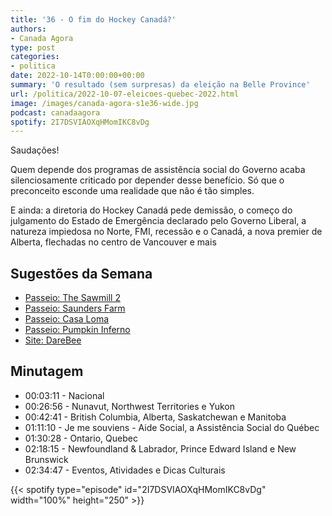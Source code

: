 ```yaml
---
title: '36 - O fim do Hockey Canadá?'
authors:
- Canada Agora
type: post
categories:
- politica
date: 2022-10-14T0:00:00+00:00
summary: 'O resultado (sem surpresas) da eleição na Belle Province'
url: /politica/2022-10-07-eleicoes-quebec-2022.html
image: /images/canada-agora-s1e36-wide.jpg
podcast: canadaagora
spotify: 2I7DSVIAOXqHMomIKC8vDg
---
```


Saudações!

Quem depende dos programas de assistência social do Governo acaba silenciosamente criticado por depender desse benefício. Só que o preconceito esconde uma realidade que não é tão simples.

E ainda: a diretoria do Hockey Canadá pede demissão, o começo do julgamento do Estado de Emergência declarado pelo Governo Liberal, a natureza impiedosa no Norte, FMI, recessão e o Canadá, a nova premier de Alberta, flechadas no centro de Vancouver e mais

## Sugestões da Semana
- [Passeio: The Sawmill 2](https://www.sawmillhaunt.ca/)
- [Passeio: Saunders Farm](https://saundersfarm.com/)
- [Passeio: Casa Loma](https://legendsofhorror.ca/)
- [Passeio: Pumpkin Inferno](https://www.uppercanadavillage.com/event/pumpkinferno/)
- [Site: DareBee](https://www.darebee.com)


## Minutagem

- 00:03:11 - Nacional
- 00:26:56 - Nunavut, Northwest Territories e Yukon
- 00:42:41 - British Columbia, Alberta, Saskatchewan e Manitoba
- 01:11:10 - Je me souviens - Aide Social, a Assistência Social do Québec
- 01:30:28 - Ontario, Quebec
- 02:18:15 - Newfoundland & Labrador, Prince Edward Island e New Brunswick
- 02:34:47 - Eventos, Atividades e Dicas Culturais

{{< spotify type="episode" id="2I7DSVIAOXqHMomIKC8vDg" width="100%" height="250" >}}
